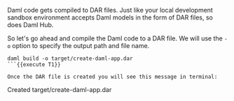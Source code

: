 Daml code gets compiled to DAR files. Just like your local development sandbox environment accepts Daml models in the form of DAR files, so does Daml Hub.

So let's go ahead and compile the Daml code to a DAR file. We will use the `-o` option to specify the output path and file name.

```
daml build -o target/create-daml-app.dar
```{{execute T1}}

Once the DAR file is created you will see this message in terminal:

```
Created target/create-daml-app.dar
```
